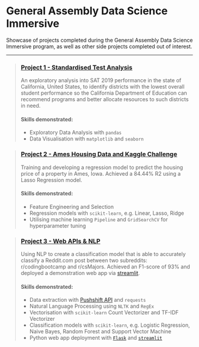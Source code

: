 # General Assembly Data Science Immersive

Showcase of projects completed during the General Assembly Data Science Immersive program, as well as other side projects completed out of interest.

---

> ### [Project 1 - Standardised Test Analysis](https://github.com/eeshawn11/DSI33-Shawn/tree/main/Project1)
>
> An exploratory analysis into SAT 2019 performance in the state of California, United States, to identify districts with the lowest overall student performance so the California Department of Education can recommend programs and better allocate resources to such districts in need.
>
> #### Skills demonstrated:
>
> - Exploratory Data Analysis with `pandas`
> - Data Visualisation with `matplotlib` and `seaborn`


> ### [Project 2 - Ames Housing Data and Kaggle Challenge](https://github.com/eeshawn11/DSI33-Shawn/tree/main/Project2)
> Training and developing a regression model to predict the housing price of a property in Ames, Iowa. Achieved a 84.44% R2 using a Lasso Regression model.
>
> #### Skills demonstrated:
>
> - Feature Engineering and Selection
> - Regression models with `scikit-learn`, e.g. Linear, Lasso, Ridge
> - Utilising machine learning `Pipeline` and `GridSearchCV` for hyperparameter tuning


> ### [Project 3 - Web APIs & NLP](https://github.com/eeshawn11/DSI33-Shawn/tree/main/Project3)
> Using NLP to create a classification model that is able to accurately classify a Reddit.com post between two subreddits: r/codingbootcamp and r/csMajors. Achieved an F1-score of 93% and deployed a demonstration web app via [streamlit](https://eeshawn11-dsi33-shawn-project3streamlitstreamlit-app-1yjknv.streamlit.app/#subreddit-classification-model).
>
> #### Skills demonstrated:
>
> - Data extraction with [Pushshift API](https://github.com/pushshift/api) and `requests`
> - Natural Language Processing using `NLTK` and `RegEx`
> - Vectorisation with `scikit-learn` Count Vectorizer and TF-IDF Vectorizer
> - Classification models with `scikit-learn`, e.g. Logistic Regression, Naive Bayes, Random Forest and Support Vector Machine
> - Python web app deployment with [`Flask`](https://github.com/eeshawn11/DSI33-Shawn/blob/main/Project3/app/app.py) and [`streamlit`](https://eeshawn11-dsi33-shawn-project3streamlitstreamlit-app-1yjknv.streamlit.app/#subreddit-classification-model)